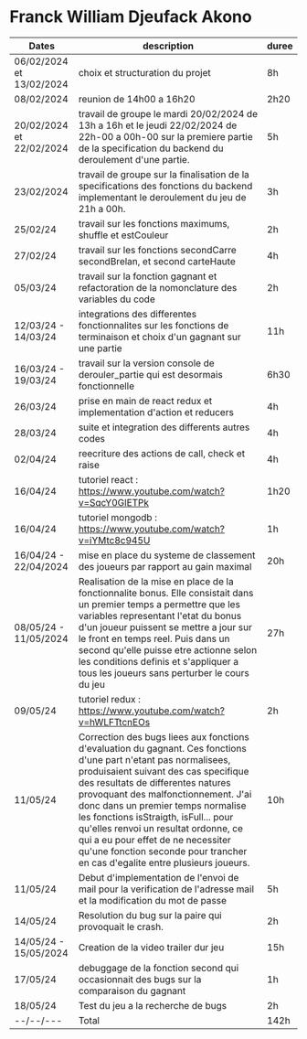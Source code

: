 # Franck William Djeufack Akono

| Dates | description | duree |
--------|-------------|---------|
| 06/02/2024 et 13/02/2024 | choix et structuration du projet | 8h |
| 08/02/2024 | reunion de 14h00 a 16h20 | 2h20 |
| 20/02/2024 et 22/02/2024 | travail de groupe le mardi 20/02/2024 de 13h a 16h et le jeudi 22/02/2024 de 22h-00 a 00h-00 sur la premiere partie de la specification du backend du deroulement d'une partie. | 5h |
| 23/02/2024 | travail de groupe sur la finalisation de la specifications des fonctions du backend implementant le deroulement du jeu de 21h a 00h. | 3h |
| 25/02/24 | travail sur les fonctions maximums, shuffle et estCouleur | 2h |
| 27/02/24 | travail sur les fonctions secondCarre secondBrelan, et second carteHaute | 4h |
| 05/03/24 | travail sur la fonction gagnant et refactoration de la nomonclature des variables du code | 2h |
| 12/03/24 - 14/03/24 | integrations des differentes fonctionnalites sur les fonctions de terminaison et choix d'un gagnant sur une partie | 11h |
| 16/03/24 - 19/03/24 | travail sur la version console de derouler_partie qui est desormais fonctionnelle | 6h30 |
| 26/03/24 | prise en main de react redux et implementation d'action et reducers | 4h |
| 28/03/24 | suite et integration des differents autres codes | 4h |
| 02/04/24 | reecriture des actions de call, check et raise | 4h |
| 16/04/24 | tutoriel react : https://www.youtube.com/watch?v=SqcY0GlETPk | 1h20 |
| 16/04/24 | tutoriel mongodb : https://www.youtube.com/watch?v=iYMtc8c945U | 1h |
| 16/04/24 - 22/04/2024 | mise en place du systeme de classement des joueurs par rapport au gain maximal | 20h |
| 08/05/24 - 11/05/2024 | Realisation de la mise en place de la fonctionnalite bonus. Elle consistait dans un premier temps a permettre que les variables representant l'etat du bonus d'un joueur puissent se mettre a jour sur le front en temps reel. Puis dans un second qu'elle puisse etre actionne selon les conditions definis et s'appliquer a tous les joueurs sans perturber le cours du jeu | 27h |
| 09/05/24 | tutoriel redux : https://www.youtube.com/watch?v=hWLFTtcnEOs | 2h |
| 11/05/24 | Correction des bugs liees aux fonctions d'evaluation du gagnant. Ces fonctions d'une part n'etant pas normalisees, produisaient suivant des cas specifique des resultats de differentes natures provoquant des malfonctionnement. J'ai donc dans un premier temps normalise les fonctions isStraigth, isFull... pour qu'elles renvoi un resultat ordonne, ce qui a eu pour effet de ne necessiter qu'une fonction seconde pour trancher en cas d'egalite entre plusieurs joueurs.| 10h |
| 11/05/24 | Debut d'implementation de l'envoi de mail pour la verification de l'adresse mail et la modification du mot de passe | 5h |
| 14/05/24 | Resolution du bug sur la paire qui provoquait le crash. | 2h |
| 14/05/24 - 15/05/2024 | Creation de la video trailer dur jeu | 15h |
| 17/05/24 | debuggage de la fonction second qui occasionnait des bugs sur la comparaison du gagnant | 1h |
| 18/05/24 | Test du jeu a la recherche de bugs| 2h |
| --/--/--- | Total| 142h |